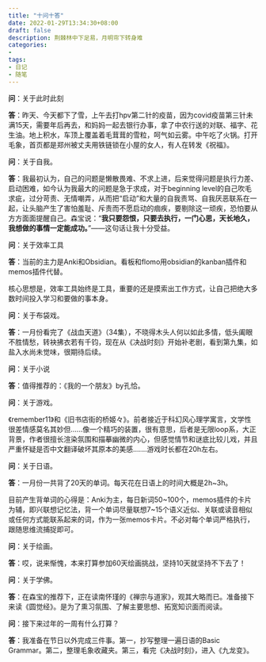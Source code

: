 ```yaml
---
title: "十问十答"
date: 2022-01-29T13:34:30+08:00
draft: false
description: 荆棘林中下足易，月明帘下转身难
categories: 
-
tags:
- 日记
- 随笔
---
```


**问**：关于此时此刻

**答**：昨天、今天都下了雪，上午去打hpv第二针的疫苗，因为covid疫苗第三针未满15天，需要年后再去，和妈妈一起去银行办事，拿了中农行送的对联、福字、花生油。地上积水，车顶上覆盖着毛茸茸的雪粒，呵气如云雾。中午吃了火锅。打开毛象，首页都是郑州被丈夫用铁链锁在小屋的女人，有人在转发《祝福》。

**问**：关于自我。

**答**：我最初认为，自己的问题是懒散畏难、不求上进，后来觉得问题是执行力差、启动困难，如今认为我最大的问题是急于求成，对于beginning level的自己吹毛求疵，过分苛责、无情嘲弄，从而把“启动”和大量的自我责骂、自我厌恶联系在一起，让头脑产生了害怕羞耻、斥责而不愿启动的痼疾，要剔除这一顽疾，恐怕要从方方面面提醒自己。森宝说：“**我只要怨恨，只要去执行，一门心思，天长地久，我想做的事情一定能成功。**”——这句话让我十分受益。

**问**：关于效率工具

**答**：当前的主力是Anki和Obsidian。看板和flomo用obsidian的kanban插件和memos插件代替。

核心思想是，效率工具始终是工具，重要的还是摸索出工作方式，让自己把绝大多数时间投入学习和要做的事本身。

**问**：关于布袋戏。

**答**：一月份看完了《战血天道》（34集），不晓得木头人何以如此多情，低头阖眼不胜情愁，转袂拂衣若有千钧，现在从《决战时刻》开始补老剧，看到第九集，如盐入水尚未觉味，很期待后续。

**问**：关于小说

**答**：值得推荐的：《我的一个朋友》by孔恰。

**问**：关于游戏。

《remember11》和《旧书店街的桥姬々》。前者接近于科幻风心理学寓言，文学性很差情感莫名其妙但......像一个精巧的装置，很有意思，后者是无限loop系，大正背景，作者很擅长渲染氛围和描摹幽微的内心，但感觉情节和谜底比较儿戏，并且严重怀疑是否中文翻译破坏其原本的美感.......游戏时长都在20h左右。

**问**：关于日语。

**答**：一月份一共背了20天的单词。每天花在日语上的时间大概是2h~3h。

目前产生背单词的心得是：Anki为主，每日新词50~100个，memos插件的卡片为辅，即兴联想记忆法，背一个单词尽量联想7~15个语义近似、关联或读音相似或任何方式能联系起来的词，作为一张memos卡片。不必对每个单词严格执行，跟随思维流捕捉即可。

**问**：关于绘画。

**答**：哎，说来惭愧，本来打算参加60天绘画挑战，坚持10天就坚持不下去了！

**问**：关于学佛。

**答**：在森宝的推荐下，正在读南怀瑾的《禅宗与道家》，观其大略而已。准备接下来读《圆觉经》。是为了熏习氛围、了解主要思想、拓宽知识面而阅读。

**问**：接下来过年的一周有什么打算？

**答**：我准备在节日以外完成三件事。第一，抄写整理一遍日语的Basic Grammar。第二，整理毛象收藏夹。第三，看完《决战时刻》，进入《九龙变》。

